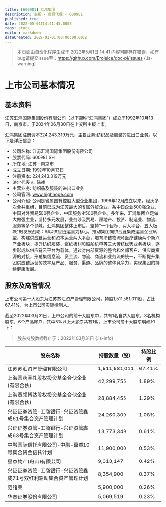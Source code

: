 ```yaml
---
title: [600981] 汇鸿集团
description: 主板 - 商贸代理 - 600981
published: true
date: 2022-05-01T14:41:45.000Z
tags: stock
editor: markdown
dateCreated: 2022-01-01T00:00:00.000Z
---
```


> 本页面由自动化程序生成于 2022年5月1日 14:41
> 内容可能存在错误，如有bug请提交issue至：https://github.com/Eroleice/doc-pi/issues
{.is-warning}

# 上市公司基本情况

## 基本资料

江苏汇鸿国际集团股份有限公司（以下简称“汇鸿集团”）成立于1992年10月13日，南京市。于2004年06月30日在上交所主板上市。

汇鸿集团注册资本224,243.319万元，主要业务:纺织品及服装的进出口业务。以下是详细信息：

- 公司名称: 江苏汇鸿国际集团股份有限公司
- 股票代码: 600981.SH
- 所在地: 江苏 - 南京市
- 成立日期: 1992年10月13日
- 注册资本: 224,243.319万元
- 法定代表人: 陈述
- 主营业务: 纺织品及服装的进出口业务
- 公司官网: www.highhope.com
- 公司介绍: 公司是省属国有控股大型企业集团，1996年12月成立以来，经历多次合并重组，目前已成为江苏最大的省属外贸企业，系中国企业500强企业、中国对外贸易500强企业、中国服务业500强企业。多年来，汇鸿集团立足做大做强主业，坚持多元发展，业务涉及贸易、房地产、投资、制造业、物流、服务等多个领域。汇鸿集团整体上市后，坚持“一个目标、两大平台、五大板块”的发展战略：即以供应链运营为核心，推动集团向供应链集成运营企业转型，构建供应链运营和资本运营两大平台，培育冷链物流和医疗健康两个新兴产业板块，提升纺织服装、浆纸板材和船舶机电等三大传统优势业务板块，逐步形成以供应链云平台为载体，通过对内部资源的整合和外部客户、供应商资源的对接，形成集信息流、资金流、物流、商流和业务流的统一，不断提升集团供应链运营的效率及产品、服务、渠道、品牌的整体竞争力，实现集团的持续健康发展。


## 股东及高管情况

上市公司第一大股东为江苏苏汇资产管理有限公司，持股1,511,581,011股，占比67.41%，为上市公司实际控制人。

截至2022年03月31日，上市公司的前十大股东中，共有1名自然人股东，3名机构股东，6个产品账户，其中5%以上大股东共有1名。上市公司前十大股东明细如下：

> 股东持股数据截止于：2022年03月31日
{.is-info}

| 股东名称 | 持股数量（股） | 持股比例 |
| --- | --- | --- |
| 江苏苏汇资产管理有限公司 | 1,511,581,011 | 67.41% |
| 上海国药圣礼股权投资基金合伙企业(有限合伙) | 42,299,755 | 1.89% |
| 上海赛领博达股权投资基金合伙企业(有限合伙) | 28,884,455 | 1.29% |
| 兴证证券资管-工商银行-兴证资管鑫成61号集合资产管理计划 | 24,260,300 | 1.08% |
| 兴证证券资管-工商银行-兴证资管鑫成63号集合资产管理计划 | 13,773,349 | 0.61% |
| 中融国际信托有限公司-中融-嘉睿10号集合资金信托计划 | 11,900,000 | 0.53% |
| 星杰物产(舟山)有限公司 | 9,313,147 | 0.42% |
| 兴证证券资管-工商银行-兴证资管鑫成71号双红利轮动集合资产管理计划 | 8,354,900 | 0.37% |
| 范绪荣 | 5,900,000 | 0.26% |
| 华泰证券股份有限公司 | 5,069,519 | 0.23% |




